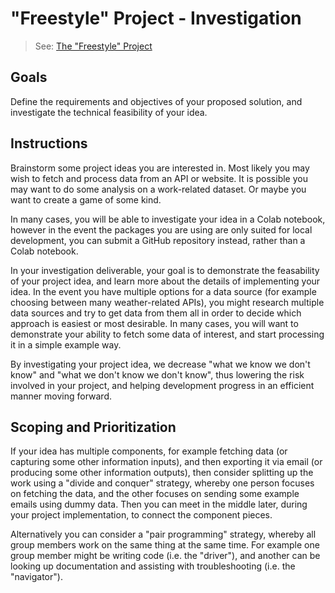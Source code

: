 # "Freestyle" Project - Investigation

> See: [The "Freestyle" Project](README.md)

## Goals

Define the requirements and objectives of your proposed solution, and investigate the technical feasibility of your idea.

## Instructions

Brainstorm some project ideas you are interested in. Most likely you may wish to fetch and process data from an API or website. It is possible you may want to do some analysis on a work-related dataset. Or maybe you want to create a game of some kind.

In many cases, you will be able to investigate your idea in a Colab notebook, however in the event the packages you are using are only suited for local development, you can submit a GitHub repository instead, rather than a Colab notebook.

In your investigation deliverable, your goal is to demonstrate the feasability of your project idea, and learn more about the details of implementing your idea. In the event you have multiple options for a data source (for example choosing between many weather-related APIs), you might research multiple data sources and try to get data from them all in order to decide which approach is easiest or most desirable. In many cases, you will want to demonstrate your ability to fetch some data of interest, and start processing it in a simple example way.

By investigating your project idea, we decrease "what we know we don't know" and "what we don't know we don't know", thus lowering the risk involved in your project, and helping development progress in an efficient manner moving forward.

## Scoping and Prioritization

If your idea has multiple components, for example fetching data (or capturing some other information inputs), and then exporting it via email (or producing some other information outputs), then consider splitting up the work using a "divide and conquer" strategy, whereby one person focuses on fetching the data, and the other focuses on sending some example emails using dummy data. Then you can meet in the middle later, during your project implementation, to connect the component pieces. 

Alternatively you can consider a "pair programming" strategy, whereby all group members work on the same thing at the same time. For example one group member might be writing code (i.e. the "driver"), and another can be looking up documentation and assisting with troubleshooting (i.e. the "navigator").



